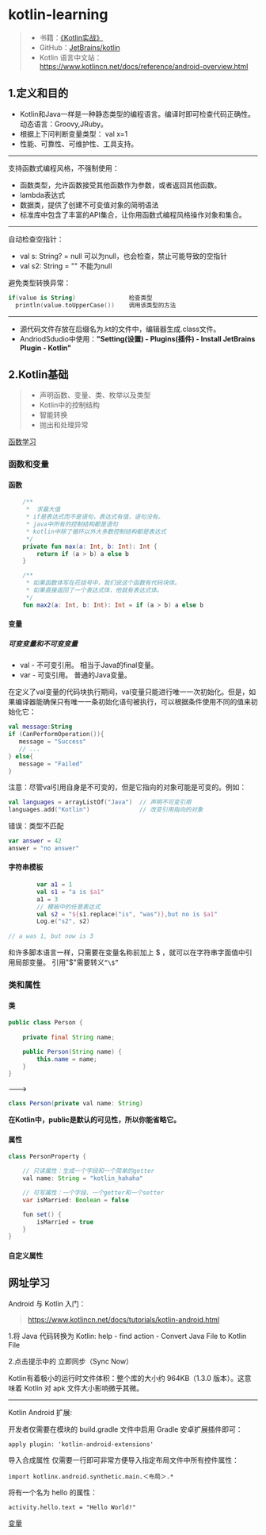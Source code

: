 # kotlin-learning

>  - 书籍：[《Kotlin实战》][1]
>  - GitHub：[JetBrains/kotlin][2]
>  - Kotlin 语言中文站：https://www.kotlincn.net/docs/reference/android-overview.html

## 1.定义和目的
 - Kotlin和Java一样是一种静态类型的编程语言。编译时即可检查代码正确性。动态语言：Groovy,JRuby。
 - 根据上下问判断变量类型： val x=1
 - 性能、可靠性、可维护性、工具支持。

---

支持函数式编程风格，不强制使用：

 - 函数类型，允许函数接受其他函数作为参数，或者返回其他函数。
 - lambda表达式
 - 数据类，提供了创建不可变值对象的简明语法
 - 标准库中包含了丰富的API集合，让你用函数式编程风格操作对象和集合。

---
自动检查空指针：

 - val s: String? = null  可以为null，也会检查，禁止可能导致的空指针
 - val s2: String = ""    不能为null

避免类型转换异常：

```kotlin
if(value is String)               检查类型
  println(value.toUpperCase())    调用该类型的方法
```

---

 - 源代码文件存放在后缀名为.kt的文件中，编辑器生成.class文件。
 - AndriodSdudio中使用：**"Setting(设置) - Plugins(插件) - Install JetBrains Plugin - Kotlin"**


## 2.Kotlin基础

> - 声明函数、变量、类、枚举以及类型
> - Kotlin中的控制结构
> - 智能转换
> - 抛出和处理异常

[函数学习](https://github.com/youlookwhat/kotlin-learning/blob/master/kotlin/app/src/main/java/com/kotlin/jingbin/kotlinapp/MainActivity.kt)

### 函数和变量
#### 函数

```kotlin
	/**
     *  求最大值
     * if是表达式而不是语句，表达式有值，语句没有。
     * java中所有的控制结构都是语句
     * kotlin中除了循环以外大多数控制结构都是表达式
     */
    private fun max(a: Int, b: Int): Int {
        return if (a > b) a else b
    }

    /**
     * 如果函数体写在花括号中，我们说这个函数有代码块体。
     * 如果直接返回了一个表达式体，他就有表达式体。
     */
    fun max2(a: Int, b: Int): Int = if (a > b) a else b
```

#### 变量
##### 可变变量和不可变变量

 - val - 不可变引用。 相当于Java的final变量。
 - var - 可变引用。   普通的Java变量。

在定义了val变量的代码块执行期间，val变量只能进行唯一一次初始化。但是，如果编译器能确保只有唯一一条初始化语句被执行，可以根据条件使用不同的值来初始化它：

```kotlin
val message:String
if (CanPerformOperation()){
   message = "Success"
   // ...
} else{
   message = "Failed"
}
```

注意：尽管val引用自身是不可变的，但是它指向的对象可能是可变的。例如：

```kotlin
val languages = arrayListOf("Java")  // 声明不可变引用
languages.add("Kotlin")              // 改变引用指向的对象
```

错误：类型不匹配

```kotlin
var answer = 42
answer = "no answer"
```

#### 字符串模板
```kotlin
		var a1 = 1
        val s1 = "a is $a1"
        a1 = 3
        // 模板中的任意表达式
        val s2 = "${s1.replace("is", "was")},but no is $a1"
        Log.e("s2", s2)
        
// a was 1, but now is 3
```

和许多脚本语言一样，只需要在变量名称前加上 $ ，就可以在字符串字面值中引用局部变量。
引用"$"需要转义``“\$”``

### 类和属性
#### 类
```java
public class Person {
    
    private final String name;

    public Person(String name) {
        this.name = name;
    }
}
```

--->

```java
class Person(private val name: String)
```
**在Kotlin中，public是默认的可见性，所以你能省略它。**

#### 属性
```java
class PersonProperty {

    // 只读属性：生成一个字段和一个简单的getter
    val name: String = "kotlin_hahaha"

    // 可写属性：一个字段、一个getter和一个setter
    var isMarried: Boolean = false

    fun set() {
        isMarried = true
    }
}
```

#### 自定义属性



## 网址学习

Android 与 Kotlin 入门：
> https://www.kotlincn.net/docs/tutorials/kotlin-android.html

1.将 Java 代码转换为 Kotlin:
help - find action - Convert Java File to Kotlin File

2.点击提示中的 立即同步（Sync Now）

Kotlin有着极小的运行时文件体积：整个库的大小约 964KB（1.3.0 版本）。这意味着 Kotlin 对 apk 文件大小影响微乎其微。

---

Kotlin Android 扩展:

开发者仅需要在模块的 build.gradle 文件中启用 Gradle 安卓扩展插件即可：

```
apply plugin: 'kotlin-android-extensions'
```
导入合成属性
仅需要一行即可非常方便导入指定布局文件中所有控件属性：

```
import kotlinx.android.synthetic.main.＜布局＞.*
```

将有一个名为 hello 的属性：
```
activity.hello.text = "Hello World!"
```

[变量](https://www.kotlincn.net/docs/reference/basic-syntax.html)






































[1]:https://book.douban.com/subject/27093660/
[2]:https://github.com/JetBrains/kotlin